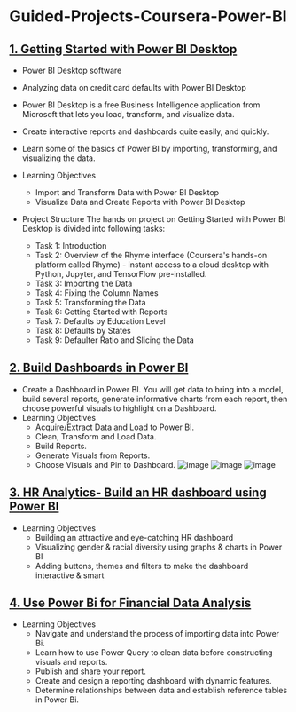 # Guided-Projects-Coursera-Power-BI

## [1. Getting Started with Power BI Desktop](https://github.com/gjkaur/Guided-Projects-Coursera/tree/main/Getting%20Started%20with%20Power%20BI%20Desktop)
   - Power BI Desktop software
   - Analyzing data on credit card defaults with Power BI Desktop
   - Power BI Desktop is a free Business Intelligence application from Microsoft that lets you load, transform, and visualize data.
   - Create interactive reports and dashboards quite easily, and quickly.
   - Learn some of the basics of Power BI by importing, transforming, and visualizing the data.
  
   - Learning Objectives
      - Import and Transform Data with Power BI Desktop
      - Visualize Data and Create Reports with Power BI Desktop
    
   - Project Structure
      The hands on project on Getting Started with Power BI Desktop is divided into following tasks:
      
      - Task 1: Introduction
      - Task 2: Overview of the Rhyme interface (Coursera's hands-on platform called Rhyme) - instant access to a cloud desktop with Python, Jupyter, and TensorFlow pre-installed.  
      - Task 3: Importing the Data
      - Task 4: Fixing the Column Names
      - Task 5: Transforming the Data
      - Task 6: Getting Started with Reports
      - Task 7: Defaults by Education Level
      - Task 8: Defaults by States
      - Task 9: Defaulter Ratio and Slicing the Data

## [2. Build Dashboards in Power BI](https://github.com/gjkaur/Guided-Projects-Coursera-Power-BI/tree/main/Build%20Dashboards%20in%20Power%20BI)
   - Create a Dashboard in Power BI. You will get data to bring into a model, build several reports, generate informative charts from each report, then choose powerful visuals to highlight on a Dashboard.
   - Learning Objectives
      - Acquire/Extract Data and Load to Power BI.
      - Clean, Transform and Load Data.
      - Build Reports.
      - Generate Visuals from Reports.
      - Choose Visuals and Pin to Dashboard.
  ![image](https://github.com/gjkaur/Guided-Projects-Coursera-Power-BI/assets/36306330/f31180b3-bc90-4561-a576-715af3e24006)
![image](https://github.com/gjkaur/Guided-Projects-Coursera-Power-BI/assets/36306330/1e2250e2-e808-4d4c-9d5a-8d98e4630031)
![image](https://github.com/gjkaur/Guided-Projects-Coursera-Power-BI/assets/36306330/f5efa166-e10a-401a-b4c4-d82ec523e0f1)

## [3. HR Analytics- Build an HR dashboard using Power BI](https://github.com/gjkaur/Guided-Projects-Coursera-Power-BI/tree/main/HR%20Analytics-%20Build%20an%20HR%20dashboard%20using%20Power%20BI)
- Learning Objectives
     - Building an attractive and eye-catching HR dashboard
     - Visualizing gender & racial diversity using graphs & charts in Power BI
     - Adding buttons, themes and filters to make the dashboard interactive & smart
       
 ## [4. Use Power Bi for Financial Data Analysis](https://github.com/gjkaur/Guided-Projects-Coursera-Power-BI/tree/main/Use%20Power%20Bi%20for%20Financial%20Data%20Analysis)
  - Learning Objectives
      - Navigate and understand the process of importing data into Power Bi.
      - Learn how to use Power Query to clean data before constructing visuals and reports.
      - Publish and share your report.
      - Create and design a reporting dashboard with dynamic features.
      - Determine relationships between data and establish reference tables in Power Bi.
